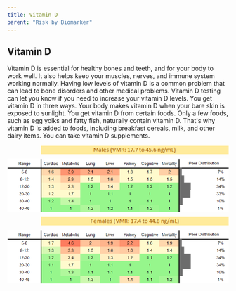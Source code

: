 ```yaml
---
title: Vitamin D
parent: "Risk by Biomarker"
---
```



## Vitamin D


Vitamin D is essential for healthy bones and teeth, and for your body to work well. It also helps keep your muscles, nerves, and immune system working normally. Having low levels of vitamin D is a common problem that can lead to bone disorders and other medical problems. Vitamin D testing can let you know if you need to increase your vitamin D levels. You get vitamin D in three ways. Your body makes vitamin D when your bare skin is exposed to sunlight. You get vitamin D from certain foods. Only a few foods, such as egg yolks and fatty fish, naturally contain vitamin D. That's why vitamin D is added to foods, including breakfast cereals, milk, and other dairy items. You can take vitamin D supplements.

<div style="display: flex; flex-direction: column; gap: 10px;">

  <img src="/assets/images/vmrbiomarker_vitamin_d__male.png" alt="Vitamin D VMR Male" style="margin-left: 15%">
  <img src="/assets/images/rr_vitamin_d__male.png" alt="Vitamin D RR Male">

  <img src="/assets/images/vmrbiomarker_vitamin_d__female.png" alt="Vitamin D VMR Female" style="margin-left: 15%; ">
  <img src="/assets/images/rr_vitamin_d__female.png" alt="Vitamin D RR Female">

</div>



